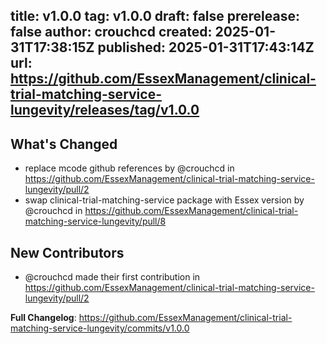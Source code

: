 title:	v1.0.0
tag:	v1.0.0
draft:	false
prerelease:	false
author:	crouchcd
created:	2025-01-31T17:38:15Z
published:	2025-01-31T17:43:14Z
url:	https://github.com/EssexManagement/clinical-trial-matching-service-lungevity/releases/tag/v1.0.0
--
## What's Changed
* replace mcode github references by @crouchcd in https://github.com/EssexManagement/clinical-trial-matching-service-lungevity/pull/2
* swap clinical-trial-matching-service package with Essex version by @crouchcd in https://github.com/EssexManagement/clinical-trial-matching-service-lungevity/pull/8

## New Contributors
* @crouchcd made their first contribution in https://github.com/EssexManagement/clinical-trial-matching-service-lungevity/pull/2

**Full Changelog**: https://github.com/EssexManagement/clinical-trial-matching-service-lungevity/commits/v1.0.0
